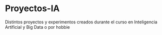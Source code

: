# Proyectos-IA
Distintos proyectos y experimentos creados durante el curso en Inteligencia Artificial y Big Data o por hobbie
